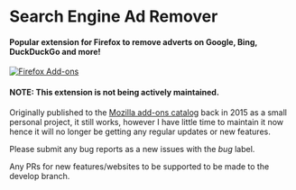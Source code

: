 # Search Engine Ad Remover

#### Popular extension for Firefox to remove adverts on Google, Bing, DuckDuckGo and more!

<a href="https://addons.mozilla.org/en-US/firefox/addon/searchengineadremover/"><img src="https://i.imgur.com/kMH6r1a.png" alt="Firefox Add-ons"></a>

#### NOTE: This extension is not being actively maintained.

Originally published to the [Mozilla add-ons catalog](https://addons.mozilla.org/en-US/firefox/addon/searchengineadremover/) back in 2015 as a small personal project, it still works, however I have little time to maintain it now hence it will no longer be getting any regular updates or new features.

Please submit any bug reports as a new issues with the *bug* label.

Any PRs for new features/websites to be supported to be made to the develop branch.
